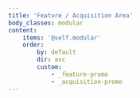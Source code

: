 ```yaml
---
title: 'Feature / Acquisition Area'
body_classes: modular
content:
    items: '@self.modular'
    order:
        by: default
        dir: asc
        custom:
            - _feature-promo
            - _acquisition-promo
---
```


